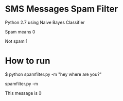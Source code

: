 # SMS Messages Spam Filter
Python 2.7 using Naive Bayes Classifier

Spam means 0

Not spam 1

# How to run
$ python spamfilter.py -m "hey where are you?"

spamfilter.py -m <message string>

This message is 0
